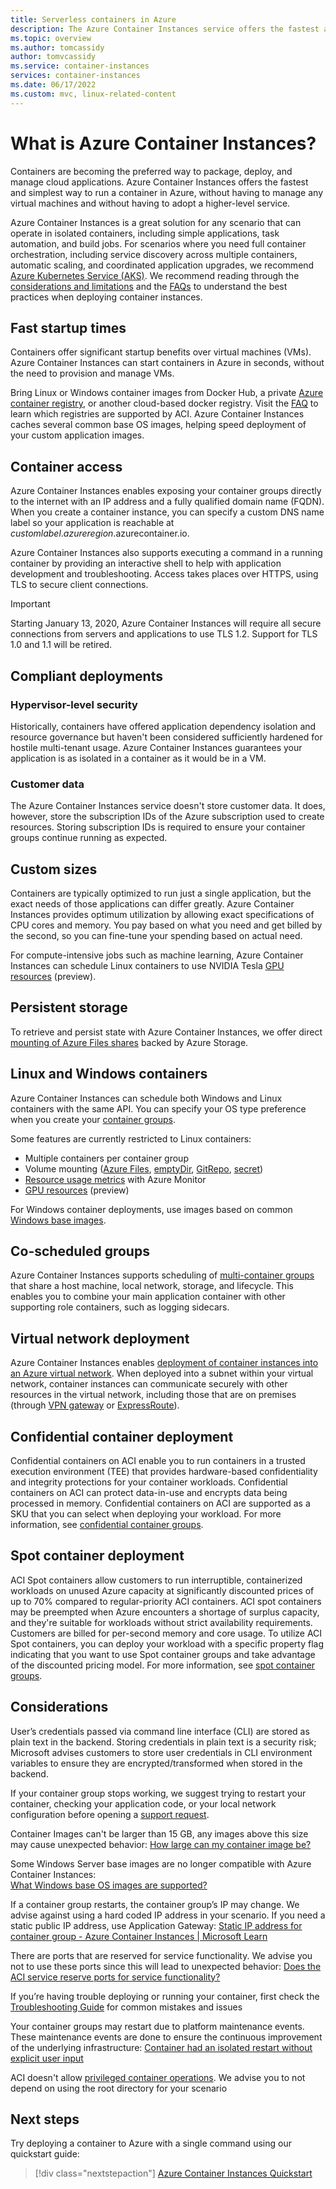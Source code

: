 ```yaml
---
title: Serverless containers in Azure
description: The Azure Container Instances service offers the fastest and simplest way to run isolated containers in Azure, without having to manage virtual machines and without having to adopt a higher-level orchestrator.
ms.topic: overview
ms.author: tomcassidy
author: tomvcassidy
ms.service: container-instances
services: container-instances
ms.date: 06/17/2022
ms.custom: mvc, linux-related-content
---
```


# What is Azure Container Instances?

Containers are becoming the preferred way to package, deploy, and manage cloud applications. Azure Container Instances offers the fastest and simplest way to run a container in Azure, without having to manage any virtual machines and without having to adopt a higher-level service.

Azure Container Instances is a great solution for any scenario that can operate in isolated containers, including simple applications, task automation, and build jobs. For scenarios where you need full container orchestration, including service discovery across multiple containers, automatic scaling, and coordinated application upgrades, we recommend [Azure Kubernetes Service (AKS)](/azure/aks/). We recommend reading through the [considerations and limitations](#considerations) and the [FAQs](./container-instances-faq.yml) to understand the best practices when deploying container instances.

## Fast startup times

Containers offer significant startup benefits over virtual machines (VMs). Azure Container Instances can start containers in Azure in seconds, without the need to provision and manage VMs.

Bring Linux or Windows container images from Docker Hub, a private [Azure container registry](../container-registry/index.yml), or another cloud-based docker registry. Visit the [FAQ](container-instances-faq.yml) to learn which registries are supported by ACI. Azure Container Instances caches several common base OS images, helping speed deployment of your custom application images.

## Container access

Azure Container Instances enables exposing your container groups directly to the internet with an IP address and a fully qualified domain name (FQDN). When you create a container instance, you can specify a custom DNS name label so your application is reachable at *customlabel*.*azureregion*.azurecontainer.io.

Azure Container Instances also supports executing a command in a running container by providing an interactive shell to help with application development and troubleshooting. Access takes places over HTTPS, using TLS to secure client connections.

> [!IMPORTANT]
> Starting January 13, 2020, Azure Container Instances will require all secure connections from servers and applications to use TLS 1.2. Support for TLS 1.0 and 1.1 will be retired.

## Compliant deployments

### Hypervisor-level security

Historically, containers have offered application dependency isolation and resource governance but haven't been considered sufficiently hardened for hostile multi-tenant usage. Azure Container Instances guarantees your application is as isolated in a container as it would be in a VM.

### Customer data

The Azure Container Instances service doesn't store customer data. It does, however, store the subscription IDs of the Azure subscription used to create resources. Storing subscription IDs is required to ensure your container groups continue running as expected.

## Custom sizes

Containers are typically optimized to run just a single application, but the exact needs of those applications can differ greatly. Azure Container Instances provides optimum utilization by allowing exact specifications of CPU cores and memory. You pay based on what you need and get billed by the second, so you can fine-tune your spending based on actual need.

For compute-intensive jobs such as machine learning, Azure Container Instances can schedule Linux containers to use NVIDIA Tesla [GPU resources](container-instances-gpu.md) (preview).

## Persistent storage

To retrieve and persist state with Azure Container Instances, we offer direct [mounting of Azure Files shares](./container-instances-volume-azure-files.md) backed by Azure Storage.

## Linux and Windows containers

Azure Container Instances can schedule both Windows and Linux containers with the same API. You can specify your OS type preference when you create your [container groups](container-instances-container-groups.md).

Some features are currently restricted to Linux containers:

* Multiple containers per container group
* Volume mounting ([Azure Files](container-instances-volume-azure-files.md), [emptyDir](container-instances-volume-emptydir.md), [GitRepo](container-instances-volume-gitrepo.md), [secret](container-instances-volume-secret.md))
* [Resource usage metrics](monitor-azure-container-instances.md#get-metrics) with Azure Monitor
* [GPU resources](container-instances-gpu.md) (preview)

For Windows container deployments, use images based on common [Windows base images](./container-instances-faq.yml#what-windows-base-os-images-are-supported-).

## Co-scheduled groups

Azure Container Instances supports scheduling of [multi-container groups](container-instances-container-groups.md) that share a host machine, local network, storage, and lifecycle. This enables you to combine your main application container with other supporting role containers, such as logging sidecars.

## Virtual network deployment

Azure Container Instances enables [deployment of container instances into an Azure virtual network](container-instances-vnet.md). When deployed into a subnet within your virtual network, container instances can communicate securely with other resources in the virtual network, including those that are on premises (through [VPN gateway](../vpn-gateway/vpn-gateway-about-vpngateways.md) or [ExpressRoute](../expressroute/expressroute-introduction.md)).

## Confidential container deployment

Confidential containers on ACI enable you to run containers in a trusted execution environment (TEE) that provides hardware-based confidentiality and integrity protections for your container workloads. Confidential containers on ACI can protect data-in-use and encrypts data being processed in memory. Confidential containers on ACI are supported as a SKU that you can select when deploying your workload. For more information, see [confidential container groups](./container-instances-confidential-overview.md).

## Spot container deployment

ACI Spot containers allow customers to run interruptible, containerized workloads on unused Azure capacity at significantly discounted prices of up to 70% compared to regular-priority ACI containers. ACI spot containers may be preempted when Azure encounters a shortage of surplus capacity, and they're suitable for workloads without strict availability requirements. Customers are billed for per-second memory and core usage. To utilize ACI Spot containers, you can deploy your workload with a specific property flag indicating that you want to use Spot container groups and take advantage of the discounted pricing model. 
For more information, see [spot container groups](container-instances-spot-containers-overview.md).

## Considerations
User’s credentials passed via command line interface (CLI) are stored as plain text in the backend. Storing credentials in plain text is a security risk; Microsoft advises customers to store user credentials in CLI environment variables to ensure they are encrypted/transformed when stored in the backend.

If your container group stops working, we suggest trying to restart your container, checking your application code, or your local network configuration before opening a [support request][azure-support]. 

Container Images can't be larger than 15 GB, any images above this size may cause unexpected behavior: [How large can my container image be?](./container-instances-faq.yml)

Some Windows Server base images are no longer compatible with Azure Container Instances:  
[What Windows base OS images are supported?](./container-instances-faq.yml)

If a container group restarts, the container group’s IP may change. We advise against using a hard coded IP address in your scenario. If you need a static public IP address, use Application Gateway: [Static IP address for container group - Azure Container Instances | Microsoft Learn](./container-instances-application-gateway.md)

There are ports that are reserved for service functionality. We advise you not to use these ports since this will lead to unexpected behavior: [Does the ACI service reserve ports for service functionality?](./container-instances-faq.yml)

 If you’re having trouble deploying or running your container, first check the [Troubleshooting Guide](./container-instances-troubleshooting.md) for common mistakes and issues 

Your container groups may restart due to platform maintenance events. These maintenance events are done to ensure the continuous improvement of the underlying infrastructure: [Container had an isolated restart without explicit user input](./container-instances-faq.yml)

ACI doesn't allow [privileged container operations](./container-instances-faq.yml). We advise you to not depend on using the root directory for your scenario 

## Next steps

Try deploying a container to Azure with a single command using our quickstart guide:

> [!div class="nextstepaction"]
> [Azure Container Instances Quickstart](container-instances-quickstart.md)

<!-- LINKS - External -->
[terms-of-use]: https://azure.microsoft.com/support/legal/preview-supplemental-terms/
[azure-support]: https://portal.azure.com/#blade/Microsoft_Azure_Support/HelpAndSupportBlade/newsupportrequest
